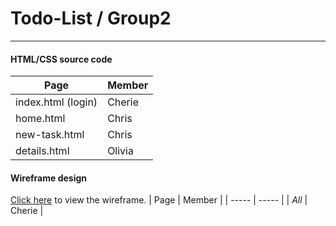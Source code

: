# Todo-List / Group2
___
#### HTML/CSS source code
| Page | Member |
| --- | --- |
| index.html (login)| Cherie |
| home.html | Chris |
| new-task.html | Chris |
| details.html | Olivia |

#### Wireframe design
[Click here](https://www.figma.com/file/aGDHtkMSIbWx4IQzdVxz0h/Todo-Lists?node-id=7%3A9) to view the wireframe.
| Page | Member |
| ----- | ----- |
| _All_ | Cherie |